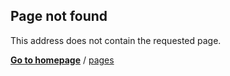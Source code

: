 ## Page not found

This address does not contain the requested page.

[**Go to homepage**](https://nikahmadz.github.io)
/ [pages](https://nikahmadz.github.io/pages)
